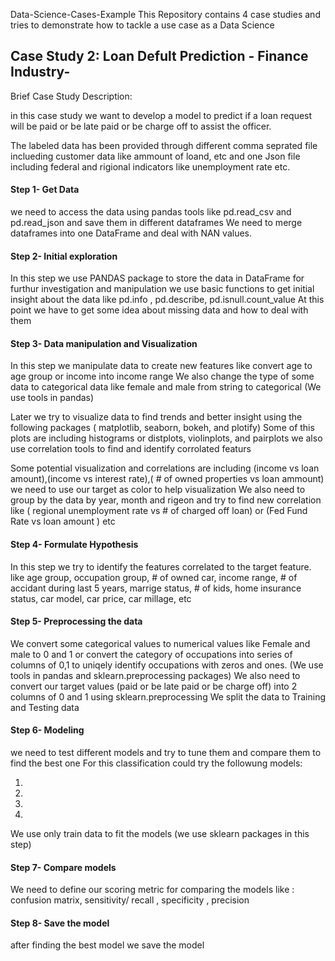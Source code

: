  Data-Science-Cases-Example
This Repository contains 4 case studies and tries to demonstrate how to tackle a use case as a Data Science

<h2> Case Study 2: Loan Defult Prediction - Finance Industry- </h2>

Brief Case Study Description:

in this case study we want to develop a model to predict if a loan request will be paid or be late paid or be charge off to assist the officer.

 The labeled data has been provided through different comma seprated file inclueding customer data like ammount of loand, etc and one Json file including federal and rigional indicators like unemployment rate etc.

<h4> Step 1- Get Data </h4>

we need to access the data using pandas tools like pd.read_csv and pd.read_json and save them in different dataframes
We need to merge dataframes into one DataFrame and deal with NAN values. 


<h4> Step 2- Initial exploration </h4>

In this step we use PANDAS package to store the data in DataFrame for furthur investigation and manipulation
we use basic functions to get initial insight about the data like pd.info , pd.describe, pd.isnull.count_value 
At this point we have to get some idea about missing data and how to deal with them

<h4> Step 3- Data manipulation and Visualization </h4>

In this step we manipulate data to create new features like convert age to age group or income into income range 
We also change the type of some data to categorical data like female and male from string to categorical (We use tools in pandas)

Later we try to visualize data to find trends and better insight using the following packages ( matplotlib, seaborn, bokeh, and plotify)
Some of this plots are including histograms or distplots, violinplots, and pairplots we also use correlation tools to find and identify corrolated featurs 

Some potential visualization and correlations are including (income vs loan amount),(income vs interest rate),( # of owned properties vs loan ammount) we need to use our target as color to help visualization 
We also need to group by the data by year, month and rigeon and try to find new correlation like ( regional unemployment rate vs # of charged off loan) or (Fed Fund Rate vs loan amount ) etc

<h4> Step 4- Formulate Hypothesis </h4>

In this step we try to identify the features correlated to the target feature. like age group, occupation group, # of owned car, income range, # of accidant during last 5 years, marrige status, # of kids, home insurance status, car model, car price, car millage, etc



<h4> Step 5- Preprocessing the data </h4>

We convert some categorical values to numerical values like Female and male to 0 and 1  or convert the category of occupations into series of columns of 0,1 to uniqely identify occupations with zeros and ones. (We use tools in pandas and sklearn.preprocessing packages)
We also need to convert our target values (paid or be late paid or be charge off) into 2 columns of 0 and 1 using sklearn.preprocessing
We split the data to Training and Testing data 

<h4> Step 6- Modeling </h4>

we need to test different models and try to tune them and compare them to find the best one
For this classification could try the followung models:   

<ol>
<li> </li>
<li> </li>
<li> </li>
<li> </li>

</ol>
                                                              
 We use only train data to fit the models
 (we use sklearn packages in this step)
 
 <h4> Step 7- Compare models </h4>
 
We need to define our scoring metric for comparing the models like : confusion matrix, sensitivity/ recall , specificity , precision 

<h4> Step 8- Save the model </h4>

after finding the best model we save the model 







